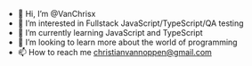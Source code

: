 - 👋 Hi, I’m @VanChrisx
- 👀 I’m interested in Fullstack JavaScript/TypeScript/QA testing
- 🌱 I’m currently learning JavaScript and TypeScript
- 💞️ I’m looking to learn more about the world of programming
- 📫 How to reach me christianvannoppen@gmail.com
<!---
VanChrisx/VanChrisx is a ✨ special ✨ repository because its `README.md` (this file) appears on your GitHub profile.
You can click the Preview link to take a look at your changes.
--->
